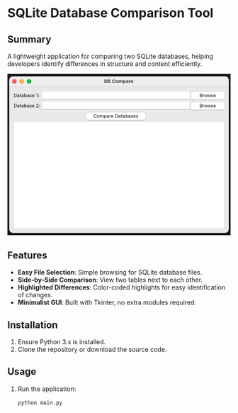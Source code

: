 # SQLite Database Comparison Tool


## Summary

A lightweight application for comparing two SQLite databases, helping developers identify differences in structure and content efficiently.


<div align="center">
  <img src="img/gui_screenshot.png" alt="GUI Screenshot">
</div>


## Features

- **Easy File Selection**: Simple browsing for SQLite database files.
- **Side-by-Side Comparison**: View two tables next to each other.
- **Highlighted Differences**: Color-coded highlights for easy identification of changes.
- **Minimalist GUI**: Built with Tkinter, no extra modules required.

## Installation

1. Ensure Python 3.x is installed.
2. Clone the repository or download the source code.

## Usage

1. Run the application:
   ```bash
   python main.py
